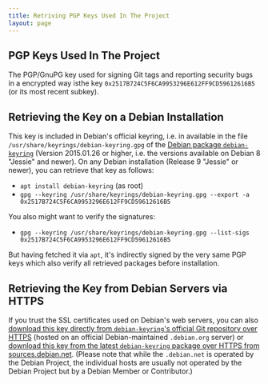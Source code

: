 ```yaml
---
title: Retriving PGP Keys Used In The Project
layout: page
---
```


PGP Keys Used In The Project
----------------------------

The PGP/GnuPG key used for signing Git tags and reporting security
bugs in a encrypted way isthe key
`0x2517B724C5F6CA9953296E612FF9CD59612616B5` (or its most recent
subkey).

Retrieving the Key on a Debian Installation
-------------------------------------------

This key is included in Debian's official keyring, i.e. in available
in the file `/usr/share/keyrings/debian-keyring.gpg` of the
[Debian package `debian-keyring`](https://packages.debian.org/debian-keyring)
(Version 2015.01.26 or higher, i.e. the versions available on Debian 8
"Jessie" and newer). On any Debian installation (Release 9 "Jessie" or
newer), you can retrieve that key as follows:

* `apt install debian-keyring` (as root)
* `gpg --keyring /usr/share/keyrings/debian-keyring.gpg --export -a 0x2517B724C5F6CA9953296E612FF9CD59612616B5`

You also might want to verify the signatures:

* `gpg --keyring /usr/share/keyrings/debian-keyring.gpg --list-sigs 0x2517B724C5F6CA9953296E612FF9CD59612616B5`

But having fetched it via `apt`, it's indirectly signed by the very
same PGP keys which also verify all retrieved packages before
installation.

Retrieving the Key from Debian Servers via HTTPS
------------------------------------------------

If you trust the SSL certificates used on Debian's web servers, you
can also
[download this key directly from `debian-keyring`'s official Git repository over HTTPS](https://anonscm.debian.org/cgit/keyring/keyring.git/plain/debian-keyring-gpg/0x2FF9CD59612616B5)
(hosted on an official Debian-maintained `.debian.org` server) or
[download this key from the latest `debian-keyring` package over HTTPS from sources.debian.net](https://sources.debian.net/data/main/d/debian-keyring/unstable/debian-keyring-gpg/0x2FF9CD59612616B5).
(Please note that while the `.debian.net` is operated by the Debian
Project, the individual hosts are usually not operated by the Debian
Project but by a Debian Member or Contributor.)
